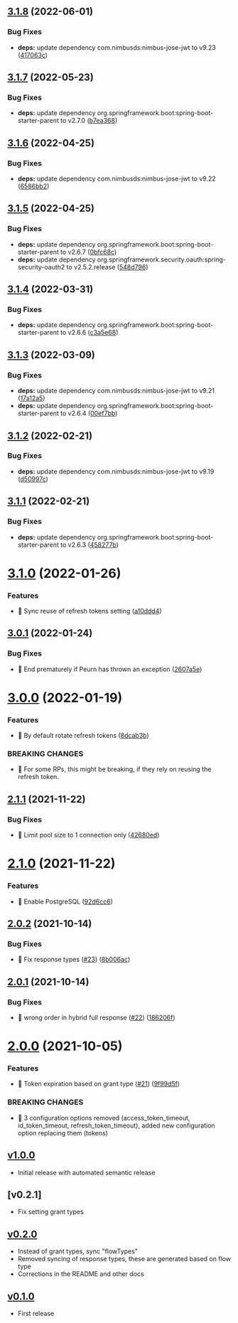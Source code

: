 ## [3.1.8](https://github.com/CESNET/spreg_oidc_metadata_sync/compare/v3.1.7...v3.1.8) (2022-06-01)


### Bug Fixes

* **deps:** update dependency com.nimbusds:nimbus-jose-jwt to v9.23 ([417063c](https://github.com/CESNET/spreg_oidc_metadata_sync/commit/417063ced01c1ee1c1535677b35f0b94f7c9cbb3))

## [3.1.7](https://github.com/CESNET/spreg_oidc_metadata_sync/compare/v3.1.6...v3.1.7) (2022-05-23)


### Bug Fixes

* **deps:** update dependency org.springframework.boot:spring-boot-starter-parent to v2.7.0 ([b7ea368](https://github.com/CESNET/spreg_oidc_metadata_sync/commit/b7ea3688ec7d18a68f741fae8d5d735905cfa862))

## [3.1.6](https://github.com/CESNET/spreg_oidc_metadata_sync/compare/v3.1.5...v3.1.6) (2022-04-25)


### Bug Fixes

* **deps:** update dependency com.nimbusds:nimbus-jose-jwt to v9.22 ([6586bb2](https://github.com/CESNET/spreg_oidc_metadata_sync/commit/6586bb27231b2009c1aaf113d708609b45cef18f))

## [3.1.5](https://github.com/CESNET/spreg_oidc_metadata_sync/compare/v3.1.4...v3.1.5) (2022-04-25)


### Bug Fixes

* **deps:** update dependency org.springframework.boot:spring-boot-starter-parent to v2.6.7 ([0bfc68c](https://github.com/CESNET/spreg_oidc_metadata_sync/commit/0bfc68c86d492528e66e9735fb7576b0fca80c17))
* **deps:** update dependency org.springframework.security.oauth:spring-security-oauth2 to v2.5.2.release ([548d796](https://github.com/CESNET/spreg_oidc_metadata_sync/commit/548d796250734e9b3209b9a6f0fd2e6eb64290ac))

## [3.1.4](https://github.com/CESNET/spreg_oidc_metadata_sync/compare/v3.1.3...v3.1.4) (2022-03-31)


### Bug Fixes

* **deps:** update dependency org.springframework.boot:spring-boot-starter-parent to v2.6.6 ([c3a5e68](https://github.com/CESNET/spreg_oidc_metadata_sync/commit/c3a5e684e7bc34e70ad8adf7a9c9dc7fbd5f4bd1))

## [3.1.3](https://github.com/CESNET/spreg_oidc_metadata_sync/compare/v3.1.2...v3.1.3) (2022-03-09)


### Bug Fixes

* **deps:** update dependency com.nimbusds:nimbus-jose-jwt to v9.21 ([17a12a5](https://github.com/CESNET/spreg_oidc_metadata_sync/commit/17a12a5155e8347d6ee092d335c2eaa7088ada8a))
* **deps:** update dependency org.springframework.boot:spring-boot-starter-parent to v2.6.4 ([00ef7bb](https://github.com/CESNET/spreg_oidc_metadata_sync/commit/00ef7bb241f1c06b80afbac6b98d5455b3d09830))

## [3.1.2](https://github.com/CESNET/spreg_oidc_metadata_sync/compare/v3.1.1...v3.1.2) (2022-02-21)


### Bug Fixes

* **deps:** update dependency com.nimbusds:nimbus-jose-jwt to v9.19 ([d50997c](https://github.com/CESNET/spreg_oidc_metadata_sync/commit/d50997cda5fe4a9419286f60968efb6067b81659))

## [3.1.1](https://github.com/CESNET/spreg_oidc_metadata_sync/compare/v3.1.0...v3.1.1) (2022-02-21)


### Bug Fixes

* **deps:** update dependency org.springframework.boot:spring-boot-starter-parent to v2.6.3 ([458277b](https://github.com/CESNET/spreg_oidc_metadata_sync/commit/458277b9caab82177032668fab6436f683f81f29))

# [3.1.0](https://github.com/CESNET/spreg_oidc_metadata_sync/compare/v3.0.1...v3.1.0) (2022-01-26)


### Features

* 🎸 Sync reuse of refresh tokens setting ([a10ddd4](https://github.com/CESNET/spreg_oidc_metadata_sync/commit/a10ddd4740384ca1d32d47ddb71baef087fed862))

## [3.0.1](https://github.com/CESNET/spreg_oidc_metadata_sync/compare/v3.0.0...v3.0.1) (2022-01-24)


### Bug Fixes

* 🐛 End prematurely if Peurn has thrown an exception ([2607a5e](https://github.com/CESNET/spreg_oidc_metadata_sync/commit/2607a5e1af167da1e6648a59161e2ba9d386a190))

# [3.0.0](https://github.com/CESNET/spreg_oidc_metadata_sync/compare/v2.1.1...v3.0.0) (2022-01-19)


### Features

* 🎸 By default rotate refresh tokens ([8dcab3b](https://github.com/CESNET/spreg_oidc_metadata_sync/commit/8dcab3badf8ff84912299e64c4ea6d144a098cf1))


### BREAKING CHANGES

* 🧨 For some RPs, this might be breaking, if they rely on reusing the
refresh token.

## [2.1.1](https://github.com/CESNET/spreg_oidc_metadata_sync/compare/v2.1.0...v2.1.1) (2021-11-22)


### Bug Fixes

* 🐛 Limit pool size to 1 connection only ([42680ed](https://github.com/CESNET/spreg_oidc_metadata_sync/commit/42680ed4be78093007d635b5a30e61083627b992))

# [2.1.0](https://github.com/CESNET/spreg_oidc_metadata_sync/compare/v2.0.2...v2.1.0) (2021-11-22)


### Features

* 🎸 Enable PostgreSQL ([92d6cc6](https://github.com/CESNET/spreg_oidc_metadata_sync/commit/92d6cc6818de6caae2dfb2696c46074f9a32f5db))

## [2.0.2](https://github.com/CESNET/spreg_oidc_metadata_sync/compare/v2.0.1...v2.0.2) (2021-10-14)


### Bug Fixes

* 🐛 Fix response types ([#23](https://github.com/CESNET/spreg_oidc_metadata_sync/issues/23)) ([8b006ac](https://github.com/CESNET/spreg_oidc_metadata_sync/commit/8b006ac2b238ba52c14a7ad12a72ee13971ddb0c))

## [2.0.1](https://github.com/CESNET/spreg_oidc_metadata_sync/compare/v2.0.0...v2.0.1) (2021-10-14)


### Bug Fixes

* 🐛 wrong order in hybrid full response ([#22](https://github.com/CESNET/spreg_oidc_metadata_sync/issues/22)) ([186206f](https://github.com/CESNET/spreg_oidc_metadata_sync/commit/186206f02845638ed2658ea56d21fc764624439f))

# [2.0.0](https://github.com/CESNET/spreg_oidc_metadata_sync/compare/v1.0.0...v2.0.0) (2021-10-05)


### Features

* 🎸 Token expiration based on grant type ([#21](https://github.com/CESNET/spreg_oidc_metadata_sync/issues/21)) ([9f99d5f](https://github.com/CESNET/spreg_oidc_metadata_sync/commit/9f99d5ff736a2642f85f140e8c67f2e481fcc55f))


### BREAKING CHANGES

* 🧨 3 configuration options removed (access_token_timeout, id_token_timeout,
refresh_token_timeout), added new configuration option replacing them
(tokens)

## [v1.0.0]
- Initial release with automated semantic release

## [v0.2.1]
- Fix setting grant types

## [v0.2.0]
- Instead of grant types, sync "flowTypes"
- Removed syncing of response types, these are generated based on flow type
- Corrections in the README and other docs

## [v0.1.0]
- First release

[v1.0.0]: https://github.com/CESNET/spreg_oidc_metadata_sync/tree/v1.0.0
[v1.0.0]: https://github.com/CESNET/spreg_oidc_metadata_sync/tree/v0.2.1
[v0.2.0]: https://github.com/CESNET/spreg_oidc_metadata_sync/tree/v0.2.0
[v0.1.0]: https://github.com/CESNET/spreg_oidc_metadata_sync/tree/v0.1.0
